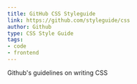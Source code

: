 ```yaml
---
title: GitHub CSS Styleguide
link: https://github.com/styleguide/css
author: Github
type: CSS Style Guide
tags: 
- code
- frontend
---
```


Github's guidelines on writing CSS